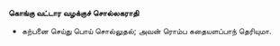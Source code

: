 **கொங்கு வட்டார வழக்குச் சொல்லகராதி**
- கற்பனை செய்து பொய் சொல்லுதல்; அவன் ரொம்ப கதையளப்பாந் தெரியுமா.

